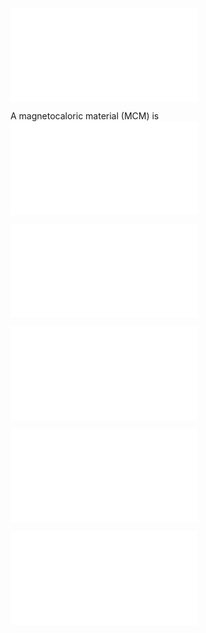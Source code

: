 
![magnetochaloric effect (MCP)](magnetochaloric%20effect%20(MCP).md)

A magnetocaloric material (MCM) is
![magnetocaloric material (MCM)](magnetocaloric%20material%20(MCM).md)

![room temperature MCHP](room%20temperature%20MCHP.md)

![MCHP design](MCHP%20design.md)

![MCHP performance](MCHP%20performance.md)

![MCHP considerations](MCHP%20considerations.md)